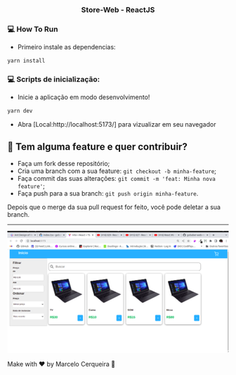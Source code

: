<h3 align="center">
 Store-Web - ReactJS
</h3>

### :computer: How To Run

- Primeiro instale as dependencias:

```bash
yarn install
```

### :computer: Scripts de inicialização:

- Inicie a aplicação em modo desenvolvimento!

```bash
yarn dev
```

- Abra [Local:http://localhost:5173/] para vizualizar em seu navegador

## 🤔 Tem alguma feature e quer contribuir?

- Faça um fork desse repositório;
- Cria uma branch com a sua feature: `git checkout -b minha-feature`;
- Faça commit das suas alterações: `git commit -m 'feat: Minha nova feature'`;
- Faça push para a sua branch: `git push origin minha-feature`.

Depois que o merge da sua pull request for feito, você pode deletar a sua branch.

---

<p align="center">
   <img src="/store.png" >
</p>

Make with ♥ by Marcelo Cerqueira :wave:
